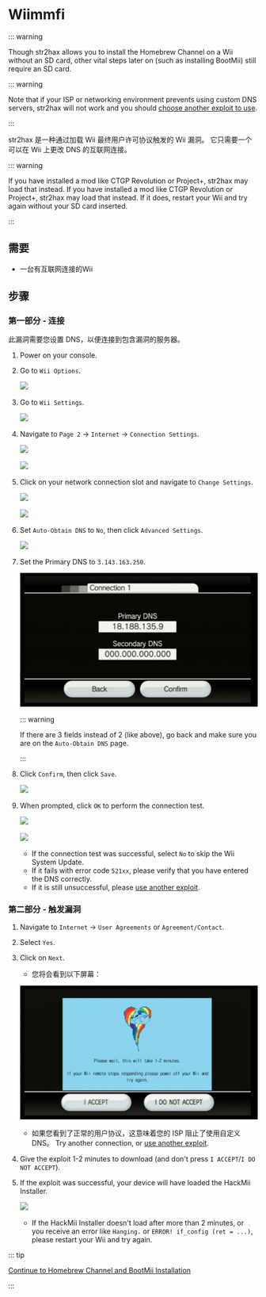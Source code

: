 # Wiimmfi

::: warning

Though str2hax allows you to install the Homebrew Channel on a Wii without an SD card, other vital steps later on (such as installing BootMii) still require an SD card.

::: warning

Note that if your ISP or networking environment prevents using custom DNS servers, str2hax will not work and you should [choose another exploit to use](get-started).

:::

str2hax 是一种通过加载 Wii 最终用户许可协议触发的 Wii 漏洞。 它只需要一个可以在 Wii 上更改 DNS 的互联网连接。

::: warning

If you have installed a mod like CTGP Revolution or Project+, str2hax may load that instead. If you have installed a mod like CTGP Revolution or Project+, str2hax may load that instead. If it does, restart your Wii and try again without your SD card inserted.

:::

## 需要

- 一台有互联网连接的Wii

## 步骤

### 第一部分 - 连接

此漏洞需要您设置 DNS，以便连接到包含漏洞的服务器。

1. Power on your console.

2. Go to `Wii Options`.

    ![](/images/riiconnect24/Internet_1.png)

3. Go to `Wii Settings`.

    ![](/images/riiconnect24/Internet_2.png)

4. Navigate to `Page 2` -> `Internet` -> `Connection Settings`.

    ![](/images/riiconnect24/Internet_3.png)

    ![](/images/riiconnect24/Internet_4.png)

5. Click on your network connection slot and navigate to `Change Settings`.

    ![](/images/riiconnect24/Internet_5.png)

    ![](/images/riiconnect24/Internet_6.png)

6. Set `Auto-Obtain DNS` to `No`, then click `Advanced Settings`.

    ![](/images/riiconnect24/Internet_7.png)

7. Set the Primary DNS to `3.143.163.250`.

    ![](/images/exploits/str2hax/dns.png)

    ::: warning

    If there are 3 fields instead of 2 (like above), go back and make sure you are on the `Auto-Obtain DNS` page.

    :::

8. Click `Confirm`, then click `Save`.

    ![](/images/riiconnect24/Internet_10.png)

9. When prompted, click `OK` to perform the connection test.

    ![](/images/riiconnect24/Internet_11.png)

    ![](/images/riiconnect24/Internet_12.png)

    - If the connection test was successful, select `No` to skip the Wii System Update.
    - If it fails with error code `521xx`, please verify that you have entered the DNS correctly.
    - If it is still unsuccessful, please [use another exploit](get-started).

### 第二部分 - 触发漏洞

1. Navigate to `Internet` -> `User Agreements` or `Agreement/Contact`.

2. Select `Yes`.

3. Click on `Next`.

    - 您将会看到以下屏幕：

    ![](/images/exploits/str2hax/EULA.png)

    - 如果您看到了正常的用户协议，这意味着您的 ISP 阻止了使用自定义 DNS。 Try another connection, or [use another exploit](get-started).

4. Give the exploit 1-2 minutes to download (and don't press `I ACCEPT`/`I DO NOT ACCEPT`).

5. If the exploit was successful, your device will have loaded the HackMii Installer.

    ![](/images/hackmii/scam.png)

    - If the HackMii Installer doesn't load after more than 2 minutes, or you receive an error like `Hanging.` or `ERROR! if_config (ret = ...)`, please restart your Wii and try again.

::: tip

[Continue to Homebrew Channel and BootMii Installation](hbc)

:::
